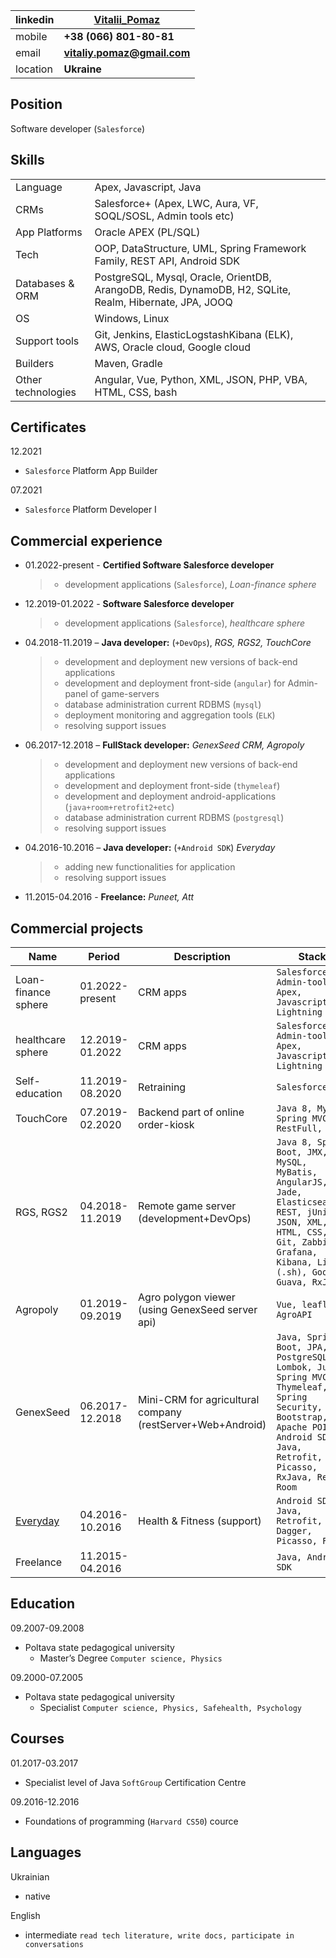 
|linkedin|[Vitalii_Pomaz](https://www.linkedin.com/in/vitaliy-p-000936b7)|
|---|---|
|mobile|**+38 (066) 801-80-81**|
|email|**vitaliy.pomaz@gmail.com**|
|location|**Ukraine**|


## Position
Software developer (`Salesforce`)

## Skills

|||
|---|---|
|Language|Apex, Javascript, Java|
|CRMs|Salesforce+ (Apex, LWC, Aura, VF, SOQL/SOSL, Admin tools etc)|
|App Platforms|Oracle APEX (PL/SQL)|
|Tech|OOP, DataStructure, UML, Spring Framework Family, REST API, Android SDK|
|Databases & ORM|PostgreSQL, Mysql, Oracle, OrientDB, ArangoDB, Redis, DynamoDB, H2, SQLite, Realm, Hibernate, JPA, JOOQ|
|OS|Windows, Linux|
|Support tools|Git, Jenkins, ElasticLogstashKibana (ELK), AWS, Oracle cloud, Google cloud|
|Builders|Maven, Gradle|
|Other technologies| Angular, Vue, Python, XML, JSON, PHP, VBA, HTML, CSS, bash|


## Certificates
12.2021
- `Salesforce` Platform App Builder

07.2021
- `Salesforce` Platform Developer I


## Commercial experience
* 01.2022-present - **Certified Software Salesforce developer**
  >- development applications (`Salesforce`), *Loan-finance sphere*
* 12.2019-01.2022 - **Software Salesforce developer**
  >- development applications (`Salesforce`), *healthcare sphere*
* 04.2018-11.2019 – **Java developer:** (`+DevOps`), *RGS, RGS2, TouchCore*
  >- development and deployment new versions of back-end applications
  >- development and deployment front-side (`angular`) for Admin-panel of game-servers
  >- database administration current RDBMS (`mysql`)
  >- deployment monitoring and aggregation tools (`ELK`)
  >- resolving support issues
* 06.2017-12.2018 – **FullStack developer:** *GenexSeed CRM, Agropoly*
  >- development and deployment new versions of back-end applications
  >- development and deployment front-side (`thymeleaf`)
  >- development and deployment android-applications (`java+room+retrofit2+etc`)
  >- database administration current RDBMS (`postgresql`)
  >- resolving support issues
* 04.2016-10.2016 – **Java developer:** (`+Android SDK`) *Everyday*
  >- adding new functionalities for application
  >- resolving support issues
* 11.2015-04.2016 - **Freelance:** *Puneet, Att*

## Commercial projects

|Name|Period|Description|Stack|
|---|---|---|---|
|Loan-finance sphere|01.2022-present|CRM apps|`Salesforce, Admin-tools, Apex, Javascript, Lightning`|
|healthcare sphere|12.2019-01.2022|CRM apps|`Salesforce, Admin-tools, Apex, Javascript, Lightning`|
|Self-education|11.2019-08.2020|Retraining|`Salesforce+`|
|TouchCore|07.2019-02.2020|Backend part of online order-kiosk|`Java 8, MySql, Spring MVC, RestFull, JSON`|
|RGS, RGS2|04.2018-11.2019|Remote game server (development+DevOps)|`Java 8, Spring Boot, JMX, MySQL, MyBatis, AngularJS, Jade, Elasticsearch, REST, jUnit, JSON, XML, HTML, CSS, Git, Zabbix, Grafana, Kibana, Linux (.sh), Google Guava, RxJava`|
|Agropoly|01.2019-09.2019|Agro polygon viewer (using GenexSeed server api)|`Vue, leaflet, AgroAPI`|
|GenexSeed|06.2017-12.2018|Mini-CRM for agricultural company (restServer+Web+Android)|`Java, Spring Boot, JPA, PostgreSQL, Lombok, Junit, Spring MVC, Thymeleaf, Spring Security, Bootstrap, Apache POI, Android SDK, Java, Retrofit, Picasso, RxJava, Realm, Room`|
|[Everyday](https://play.google.com/store/apps/details?id=ua.mk.diet )|04.2016-10.2016|Health & Fitness (support)|`Android SDK, Java, Retrofit, Dagger, Picasso, Flury`|
|Freelance|11.2015-04.2016||`Java, Android SDK`|

## Education
09.2007-09.2008
- Poltava state pedagogical university
  - Master’s Degree `Computer science, Physics`

09.2000-07.2005
- Poltava state pedagogical university
  - Specialist `Computer science, Physics, Safehealth, Psychology`

## Courses
01.2017-03.2017
- Specialist level of Java `SoftGroup` Certification Centre

09.2016-12.2016
- Foundations of programming (`Harvard CS50`) cource

## Languages
Ukrainian
- native

English
- intermediate `read tech literature, write docs, participate in  conversations`


